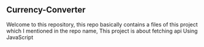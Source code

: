 ## Currency-Converter

Welcome to this repository, this repo basically contains a files of this project which I mentioned in the repo name, This project is about fetching api Using JavaScript
